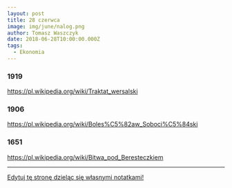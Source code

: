 ```yaml
---
layout: post
title: 28 czerwca
image: img/june/nalog.png
author: Tomasz Waszczyk
date: 2018-06-28T10:00:00.000Z
tags:
  - Ekonomia
---
```


### 1919

https://pl.wikipedia.org/wiki/Traktat_wersalski

### 1906

https://pl.wikipedia.org/wiki/Boles%C5%82aw_Soboci%C5%84ski

### 1651

https://pl.wikipedia.org/wiki/Bitwa_pod_Beresteczkiem

---

<a href="https://github.com/TomaszWaszczyk/historia.waszczyk.com/edit/master/src/content/june-28.md" target="_blank">Edytuj tę stronę dzieląc się własnymi notatkami!</a>
